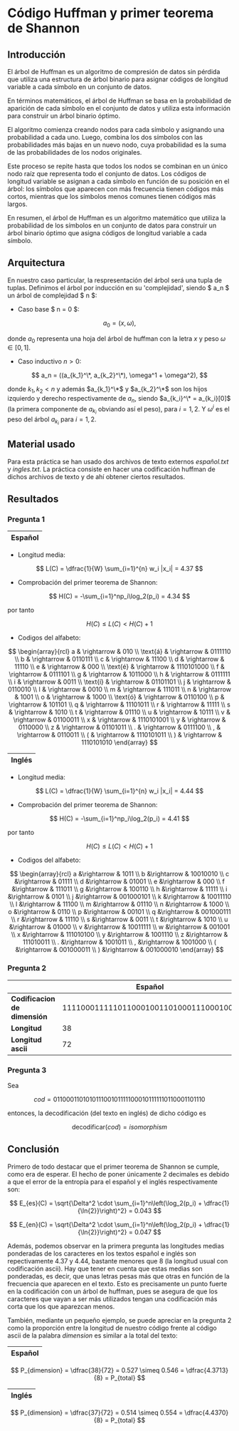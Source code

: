 # Código Huffman y primer teorema de Shannon

## Introducción

El árbol de Huffman es un algoritmo de compresión de datos sin pérdida que utiliza una estructura de árbol binario para asignar códigos de longitud variable a cada símbolo en un conjunto de datos.

En términos matemáticos, el árbol de Huffman se basa en la probabilidad de aparición de cada símbolo en el conjunto de datos y utiliza esta información para construir un árbol binario óptimo.

El algoritmo comienza creando nodos para cada símbolo y asignando una probabilidad a cada uno. Luego, combina los dos símbolos con las probabilidades más bajas en un nuevo nodo, cuya probabilidad es la suma de las probabilidades de los nodos originales.

Este proceso se repite hasta que todos los nodos se combinan en un único nodo raíz que representa todo el conjunto de datos. Los códigos de longitud variable se asignan a cada símbolo en función de su posición en el árbol: los símbolos que aparecen con más frecuencia tienen códigos más cortos, mientras que los símbolos menos comunes tienen códigos más largos.

En resumen, el árbol de Huffman es un algoritmo matemático que utiliza la probabilidad de los símbolos en un conjunto de datos para construir un árbol binario óptimo que asigna códigos de longitud variable a cada símbolo.

## Arquitectura
	
En nuestro caso particular, la respresentación del árbol será una tupla de tuplas. Definimos el árbol por inducción en su 'complejidad', siendo $ a_n $ un árbol de complejidad $ n $:

 - Caso base $ n = 0 $: 
 
$$
a_0 = (x, \omega),
$$

donde $a_0$ representa una hoja del árbol de huffman con la letra $x$ y peso $\omega \in[0,1]$.

- Caso inductivo $n > 0$: 

$$
a_n = ((a_{k_1}^\*, a_{k_2}^\*), \omega^1 + \omega^2),
$$

donde $k_1, k_2 < n$ y además $a_{k_1}^\*$ y $a_{k_2}^\*$ son los hijos izquierdo y derecho respectivamente de $a_n$, siendo $a_{k_i}^\* = a_{k_i}[0]$ (la primera componente de $a_{k_i}$ obviando así el peso), para $i=1,2$. Y $\omega^i$ es el peso del árbol $a_{k_i}$ para $i = 1,2$.


## Material usado
	
Para esta práctica se han usado dos archivos de texto externos *español.txt* y *ingles.txt*. La práctica consiste en hacer una codificación huffman de dichos archivos de texto y de ahí obtener ciertos resultados. 

	
## Resultados
	
### Pregunta 1

|  Español  |
|-----------|

 - Longitud media:
			
$$
L(C) = \dfrac{1}{W} \sum_{i=1}^{n} w_i |x_i| = 4.37
$$

 - Comprobación del primer teorema de Shannon:
 
$$
H(C) = -\sum_{i=1}^np_i\log_2(p_i) = 4.34
$$

por tanto 

$$
H(C) \leq L(C) < H(C) + 1
$$

 - Codigos del alfabeto:
 
$$
\begin{array}{rcl}
			a & \rightarrow & 010 \\
			\text{á} & \rightarrow & 0111110 \\
			b & \rightarrow & 0110111 \\
			c & \rightarrow & 11100 \\
			d & \rightarrow & 11110 \\
			e & \rightarrow & 000 \\
			\text{é} & \rightarrow & 1110101000 \\
			f & \rightarrow & 0111101 \\
			g & \rightarrow & 1011000 \\
			h & \rightarrow & 0111111 \\
			i & \rightarrow & 0011 \\
			\text{í} & \rightarrow & 01101101 \\
			j & \rightarrow & 0110010 \\
			l & \rightarrow & 0010 \\
			m & \rightarrow & 111011 \\
			n & \rightarrow & 1001 \\
			o & \rightarrow & 1000 \\
			\text{ó} & \rightarrow & 0110100 \\
			p & \rightarrow & 101101 \\
			q & \rightarrow & 11101011 \\
			r & \rightarrow & 11111 \\
			s & \rightarrow & 1010 \\
			t & \rightarrow & 01110 \\
			u & \rightarrow & 10111 \\
			v & \rightarrow & 01100011 \\
			x & \rightarrow & 1110101001 \\
			y & \rightarrow & 0110000 \\
			z & \rightarrow & 01101011 \\
			. & \rightarrow & 0111100 \\
			, & \rightarrow & 0110011 \\
			( & \rightarrow & 1110101011 \\
			) & \rightarrow & 1110101010
\end{array}
$$

|  Inglés  |
|----------|

 - Longitud media:

$$
L(C) = \dfrac{1}{W} \sum_{i=1}^{n} w_i |x_i| = 4.44
$$ 

 - Comprobación del primer teorema de Shannon: 

$$
H(C) = -\sum_{i=1}^np_i\log_2(p_i) = 4.41
$$

por tanto 

$$
H(C) \leq L(C) < H(C) + 1
$$

 - Codigos del alfabeto:

$$
\begin{array}{rcl}
				a &\rightarrow & 1011 \\
				b &\rightarrow & 10010010 \\
				c &\rightarrow & 01111 \\
				d &\rightarrow & 01001 \\
				e &\rightarrow & 000 \\
				f &\rightarrow & 111011 \\
				g &\rightarrow & 100110 \\
				h &\rightarrow & 11111 \\
				i &\rightarrow & 0101 \\
				j &\rightarrow & 001000101 \\
				k &\rightarrow & 10011110 \\
				l &\rightarrow & 11100 \\
				m &\rightarrow & 01110 \\
				n &\rightarrow & 1000 \\
				o &\rightarrow & 0110 \\
				p &\rightarrow & 00101 \\
				q &\rightarrow & 001000111 \\
				r &\rightarrow & 11110 \\
				s &\rightarrow & 0011 \\
				t &\rightarrow & 1010 \\
				u &\rightarrow & 01000 \\
				v &\rightarrow & 10011111 \\
				w &\rightarrow & 001001 \\
				x &\rightarrow & 111010100 \\
				y &\rightarrow & 1001110 \\
				z &\rightarrow & 111010011 \\
				. &\rightarrow & 1001011 \\
				, &\rightarrow & 1001000 \\
				( &\rightarrow & 001000011 \\
				) &\rightarrow & 001000010
\end{array}
$$

### Pregunta 2

|          | Español  |  Inglés  |
|----------|----------|----------|
| **Codificacion de dimensión** | $$11110001111101100010011010001110001001$$ | $$0100101100111000010000011011001011000$$ |
| **Longitud**                  | 38                                         | 37                                        |
| **Longitud ascii**            | 72                                         | 72                                        |


### Pregunta 3
	
Sea 

$$ 
cod = 0110001101010111001011111000101111110110001101110
$$

entonces, la decodificación (del texto en inglés) de dicho código es 

$$
\text{decodificar}(cod) = isomorphism
$$
	
## Conclusión

Primero de todo destacar que el primer teorema de Shannon se cumple, como era de esperar. El hecho de poner únicamente 2 decimales es debido a que el error de la entropía para el español y el inglés respectivamente son:
    
$$
E_{es}(C) = \sqrt{\Delta^2 \cdot \sum_{i=1}^n\left(\log_2(p_i) + \dfrac{1}{\ln{2}}\right)^2} = 0.043 
$$

$$
E_{en}(C) = \sqrt{\Delta^2 \cdot \sum_{i=1}^n\left(\log_2(p_i) + \dfrac{1}{\ln{2}}\right)^2} = 0.047
$$
    
Además, podemos observar en la primera pregunta las longitudes medias ponderadas de los caracteres en los textos español e inglés son repectivamente 4.37 y 4.44, bastante menores que 8 (la longitud usual con codificación ascii). Hay que tener en cuenta que estas medias son ponderadas, es decir, que unas letras pesas más que otras en función de la frecuencia que aparecen en el texto. Esto es precisamente un punto fuerte en la codificación con un árbol de huffman, pues se asegura de que los caracteres que vayan a ser más utilizados tengan una codificación más corta que los que aparezcan menos.
	
También, mediante un pequeño ejemplo, se puede apreciar en la pregunta 2 como la proporción entre la longitud de nuestro código frente al código ascii de la palabra *dimension* es similar a la total del texto:

|  Español  |
|----------|

$$
P_{dimension} = \dfrac{38}{72} = 0.527 \simeq 0.546 = \dfrac{4.3713}{8} = P_{total}
$$

|  Inglés  |
|----------|
		
$$
P_{dimension} = \dfrac{37}{72} = 0.514 \simeq 0.554 = \dfrac{4.4370}{8} = P_{total}
$$








